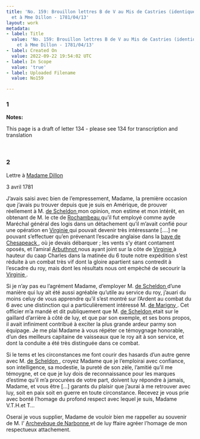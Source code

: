 ```yaml
---
title: 'No. 159: Brouillon lettres B de V au Mis de Castries (identique à n° 134)
  et à Mme Dillon - 1781/04/13'
layout: work
metadata:
- label: Title
  value: 'No. 159: Brouillon lettres B de V au Mis de Castries (identique à n° 134)
    et à Mme Dillon - 1781/04/13'
- label: Created On
  value: 2022-09-22 19:54:02 UTC
- label: In Scope
  value: 'true'
- label: Uploaded Filename
  value: No159

---
```

<div class="pages">
<div id="page-32573600">
<h3><a name="page-32573600">1</a></h3>
<div class="page-content">
<div class="page-notes">
<strong>Notes:</strong>
<div>
<p class="page-note-content">This page is a draft of letter 134 - please see 134 for transcription and translation</p>
</div>
</div>
</div>
</div>
<br />
<div id="page-32573601">
<h3><a name="page-32573601">2</a></h3>
<div class="page-content">
<p>Lettre à <a href="../subjects/32163216" title=" Madame Dillon "> Madame Dillon </a></p>
<p>3 avril 1781</p>
<p>J’avais saisi avec bien de l’empressement, Madame, la première occasion <span class="line-break"> </span>que j’avais pu trouver depuis que je suis en Amérique, de prouver réellement à M. <a href="../subjects/32166441" title="Dominique Sheldon; 1760-1802"> de Scheldon </a> <span class="line-break"> </span>mon opinion, mon estime et mon intérêt, en obtenant de M. le cte de <a href="../subjects/32166229" title="Jean-Baptiste Donatien de Vimeur de Rochambeau; 1725-1807"> Rochambeau </a><span class="line-break"> </span>qu’il fut employé comme ayde Maréchal général des logis dans un détachement <span class="line-break"> </span>qu’il m’avait confié pour une opération en <a href="../subjects/32162817" title="Virginia"> Virginie </a> qui pouvait devenir très <span class="line-break"> </span>intéressante <span class="unclear">[....]</span> ne pouvant s’effectuer qu’en prévenant l’escadre anglaise dans la <a href="../subjects/32162873" title="Chesapeake Bay"> baye de Chesapeack </a>, où je devais débarquer ; les vents s’y <span class="line-break"> </span>étant contament oposés, et l’amiral <a href="../subjects/32162891" title="Mariot Arbuthnot; 1711-1794"> Arbuthnot </a> nous ayant joint <span class="line-break"> </span>sur la côte de <a href="../subjects/32162817" title="Virginia"> Virginie </a> à hauteur du caap Charles dans la matinée du 6 <span class="line-break"> </span>toute notre expédition s’est réduite à un combat très vif dont la gloire <span class="line-break"> </span>apartient sans contredit à l’escadre du roy, mais dont les résultats <span class="line-break"> </span>nous ont empèché de secourir la <a href="../subjects/32162817" title="Virginia"> Virginie </a>.</p>
<p>Si je n’ay pas eu l’agrément Madame, d’employer M. <a href="../subjects/32166441" title="Dominique Sheldon; 1760-1802"> de Scheldon </a> d’une manière <span class="line-break"> </span>qui luy ait été aussi agréable qu’utile au service du roy, j’auari du moins <span class="line-break"> </span>celuy de vous apprendre qu’il s’est montré sur l’Ardent au combat du 6 <span class="line-break"> </span>avec une distinction qui a particulièrement intéressé M. <a href="../subjects/32163001" title="Charles de Bernard de Marigny; 1740-1816"> de Marigny </a>. <span class="line-break"> </span>Cet officier m’a mandé et dit publiquement que M. <a href="../subjects/32166441" title="Dominique Sheldon; 1760-1802"> de Scheldon </a> <span class="line-break"> </span>etait sur le gaillard d’arrière à côté de luy, et que par son exemple, et ses <span class="line-break"> </span>bons propos, il avait infiniment contribué à exciter la plus grande <span class="line-break"> </span>ardeur parmy son équipage. Je me plai Madame à vous répéter <span class="line-break"> </span>ce témoygnage honorable, d’un des meilleurs capitaine de vaisseaux <span class="line-break"> </span>que le roy ait à son service, et dont la conduite a été très distinguée dans <span class="line-break"> </span>ce combat.</p>
<p>Si le tems et les circonstances me font courir des hasards d’un autre <span class="line-break"> </span>genre avec M. <a href="../subjects/32166441" title="Dominique Sheldon; 1760-1802"> de Scheldon </a>, croyez Madame que je l’emploirai <span class="line-break"> </span>avec confiance, son intelligence, sa modestie, la pureté de son <span class="line-break"> </span>zèle, l’amitié qu’il me témoygne, et ce que je luy dois de reconnaissance <span class="line-break"> </span>pour les marques d’estime qu’il m’a procurées de votre part, doivent <span class="line-break"> </span>luy répondre à jamais, Madame, et vous être <span class="unclear">[...]</span> garants du plaisir <span class="line-break"> </span>que j’aurai à me retrouver avec luy, soit en paix soit en guerre <span class="line-break"> </span>en toute circonstance. Recevez je vous prie avec bonté l’homage <span class="line-break"> </span>du profond respect avec lequel je suis, Madame V.T.H.et T...</p>
<p>Oserai je vous supplier, Madame de vouloir bien me rappeller <span class="line-break"> </span>au souvenir de M. l’ <a href="../subjects/32163218" title="Arthur Richard Dillon; 1721-1806"> Archevêque de Narbonne </a> <span class="line-break"> </span>et de luy ffaire agréer l’homage de mon respectueux attachement. </p>
</div>
</div>
<br />
</div>
